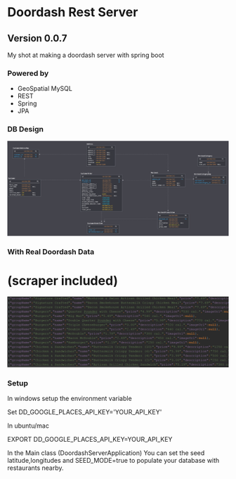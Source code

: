 # Doordash Rest Server
## Version 0.0.7
My shot at making a doordash server with spring boot

### Powered by
- GeoSpatial MySQL
- REST
- Spring
- JPA

### DB Design
<p align="center"><img src="https://github.com/robert-irribarren/spring-geo-doordash-rest-server/blob/master/db_design.PNG?raw=true"/></p>

### With Real Doordash Data
# (scraper included)
<p align="center"><img src="https://github.com/robert-irribarren/spring-geo-doordash-rest-server/blob/master/mcdata.PNG?raw=true"/></p>

### Setup

In windows setup the environment variable

Set DD_GOOGLE_PLACES_API_KEY='YOUR_API_KEY'

In ubuntu/mac

EXPORT DD_GOOGLE_PLACES_API_KEY=YOUR_API_KEY

In the Main class (DoordashServerApplication)
You can set the seed latitude,longitudes and SEED_MODE=true to
populate your database with restaurants nearby.